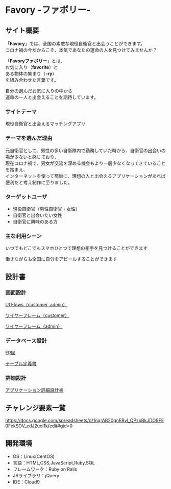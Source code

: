 # Favory -ファボリー-

## サイト概要
「**Favory**」では、全国の素敵な現役自衛官と出会うことができます。  
コロナ禍の今だからこそ、本気であなたの運命の人を見つけてみませんか？

「**Favoryファボリー**」とは、  
お気に入り（**favorite**）と  
ある物体の集まり（**-ry**）  
を組み合わせた言葉です。  

自分の選んだお気に入りの中から  
運命の一人と出会えることを期待しています。

### サイトテーマ
現役自衛官と出会えるマッチングアプリ

### テーマを選んだ理由
元自衛官として、男性の多い自衛隊内で勤務していた時から、自衛官の出会いの場が少ないと感じており、  
現在コロナ禍で、男女が交流を深める機会もより一層少なくなってきていることを踏まえ、  
インターネットを使って簡単に、理想の人と出会えるアプリケーションがあれば便利だと考え制作に至りました。

### ターゲットユーザ
- 現役自衛官（男性自衛官・女性）  
- 自衛官と出会いたい女性  
- 自衛官に興味のある方

### 主な利用シーン
いつでもどこでもスマホひとつで理想の相手を見つけることができます  

働きながらも全国に自分をアピールすることができます

## 設計書

### 画面設計
[UI Flows（customer, admin）](https://app.diagrams.net/#G1VG9xKFV7isXEdvUhBfHfREj8aRbUbPHl)

[ワイヤーフレーム（customer）](https://app.diagrams.net/#G104fLrsdadv6faXYYhFdGKHDZ7pKivmPl)

[ワイヤーフレーム（admin）](https://app.diagrams.net/#G1ZsgXeA43DF-nyVcAF73gBsIGzpBsuyEq)

### データベース設計
[ER図](https://app.diagrams.net/#G17lrPNh_ySsC62XzYZTGhL7RXcrM7htlh)

[テーブル定義書](https://docs.google.com/spreadsheets/d/1GrihIfWc5oyqZkKEze6m6W_cvzH2DAX1/edit#gid=1739957604)

### 詳細設計
[アプリケーション詳細設計書](https://docs.google.com/spreadsheets/d/1P9pCN-uQozIHk6WfIcSBDYDVEJx3eQmFeilxlpnXswQ/edit#gid=0)

## チャレンジ要素一覧
<https://docs.google.com/spreadsheets/d/1nqrAB20gnEBvI_QPzxBkJDO9FE0FekSOV_cdJ2uol1k/edit#gid=0>

## 開発環境
- OS：Linux(CentOS)
- 言語：HTML,CSS,JavaScript,Ruby,SQL
- フレームワーク：Ruby on Rails
- JSライブラリ：jQuery
- IDE：Cloud9